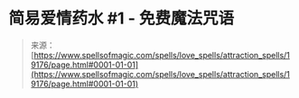 <!--yml

category: 未分类

date: 2024-06-12 19:00:56

-->

# 简易爱情药水 #1 - 免费魔法咒语

> 来源：[https://www.spellsofmagic.com/spells/love_spells/attraction_spells/19176/page.html#0001-01-01](https://www.spellsofmagic.com/spells/love_spells/attraction_spells/19176/page.html#0001-01-01)
